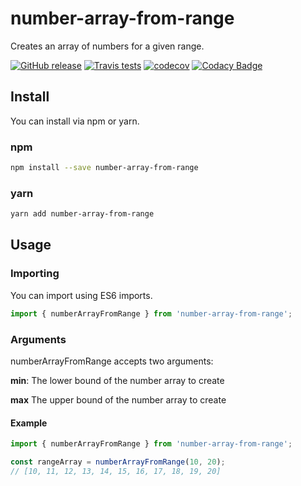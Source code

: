 # number-array-from-range

Creates an array of numbers for a given range.

[![GitHub release](https://img.shields.io/github/release/bameyrick/number-array-from-range.svg)](https://github.com/bameyrick/number-array-from-range/releases)
[![Travis tests](https://img.shields.io/travis/bameyrick/number-array-from-range.svg)](https://travis-ci.org/bameyrick/number-array-from-range)
[![codecov](https://codecov.io/gh/bameyrick/number-array-from-range/branch/master/graph/badge.svg)](https://codecov.io/gh/bameyrick/number-array-from-range)
[![Codacy Badge](https://app.codacy.com/project/badge/Grade/698e5d0ad4f64ffaa4aa7fe440faf7d6)](https://www.codacy.com/manual/bameyrick/number-array-from-range)

## Install

You can install via npm or yarn.

### npm

```bash
npm install --save number-array-from-range
```

### yarn

```bash
yarn add number-array-from-range
```

## Usage

### Importing

You can import using ES6 imports.

```javascript
import { numberArrayFromRange } from 'number-array-from-range';
```

### Arguments

numberArrayFromRange accepts two arguments:

**min**: The lower bound of the number array to create

**max** The upper bound of the number array to create

#### Example

```javascript
import { numberArrayFromRange } from 'number-array-from-range';

const rangeArray = numberArrayFromRange(10, 20);
// [10, 11, 12, 13, 14, 15, 16, 17, 18, 19, 20]
```
